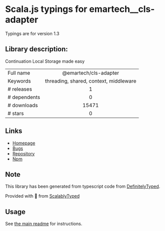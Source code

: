
# Scala.js typings for emartech__cls-adapter

Typings are for version 1.3

## Library description:
Continuation Local Storage made easy

|                    |                 |
| ------------------ | :-------------: |
| Full name          | @emartech/cls-adapter |
| Keywords           | threading, shared, context, middleware |
| # releases         | 1 |
| # dependents       | 0 |
| # downloads        | 15471 |
| # stars            | 0 |

## Links
- [Homepage](https://github.com/emartech/cls-adapter#readme)
- [Bugs](https://github.com/emartech/cls-adapter/issues)
- [Repository](https://github.com/emartech/cls-adapter)
- [Npm](https://www.npmjs.com/package/%40emartech%2Fcls-adapter)
    


## Note
This library has been generated from typescript code from [DefinitelyTyped](https://definitelytyped.org).

Provided with :purple_heart: from [ScalablyTyped](https://github.com/oyvindberg/ScalablyTyped)

## Usage
See [the main readme](../../readme.md) for instructions.


